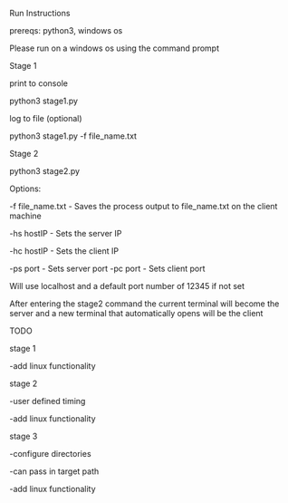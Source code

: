 Run Instructions

prereqs: python3, windows os

Please run on a windows os using the command prompt

Stage 1

print to console

python3 stage1.py

log to file (optional)

python3 stage1.py -f file_name.txt

Stage 2

python3 stage2.py 

Options:

-f file_name.txt - Saves the process output to file_name.txt on the client machine

-hs hostIP - Sets the server IP 

-hc hostIP - Sets the client IP 

-ps port - Sets server port
-pc port - Sets client port

Will use localhost and a default port number of 12345 if not set

After entering the stage2 command the current terminal will become the server and a new terminal that automatically opens will be the client

TODO

stage 1

-add linux functionality

stage 2

-user defined timing

-add linux functionality

stage 3

-configure directories

-can pass in target path

-add linux functionality